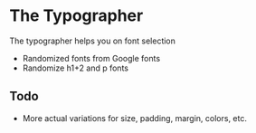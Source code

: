 # The Typographer
The typographer helps you on font selection

* Randomized fonts from Google fonts
* Randomize h1+2 and p fonts

## Todo
* More actual variations for size, padding, margin, colors, etc.

